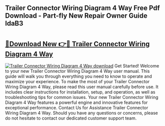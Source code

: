 ## Trailer Connector Wiring Diagram 4 Way Free Pdf Download - Part-fIy New Repair Owner Guide ldaB3

# <h2><a href="http://dfjbs6i.blite.top/?on=Trailer+Connector+Wiring+Diagram+4+Way">🔗Download New 👉🔴 Trailer Connector Wiring Diagram 4 Way</a></h2>

[![Trailer Connector Wiring Diagram 4 Way download](https://i.imgur.com/lujVjoI.png)](http://dfjbs6i.blite.top/?on=Trailer+Connector+Wiring+Diagram+4+Way)
Get Started! Welcome to your new Trailer Connector Wiring Diagram 4 Way user manual. This guide will walk you through everything you need to know to operate and maximize your experience. To make the most of your Trailer Connector Wiring Diagram 4 Way, please read this user manual carefully before use. It includes clear instructions for installation, setup, and operation, as well as troubleshooting tips for common issues. Your new Trailer Connector Wiring Diagram 4 Way features a powerful engine and innovative features for exceptional performance. Contact Us for Assistance Trailer Connector Wiring Diagram 4 Way. Should you have any questions or concerns, please do not hesitate to contact our dedicated customer support team.
